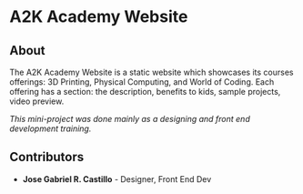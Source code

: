 # A2K Academy Website

## About
The A2K Academy Website is a static website which showcases its courses offerings: 3D Printing, Physical Computing, and World of Coding.
Each offering has a section: the description, benefits to kids, sample projects, video preview.

_This mini-project was done mainly as a designing and front end development training._

## Contributors
 - **Jose Gabriel R. Castillo** - Designer, Front End Dev
